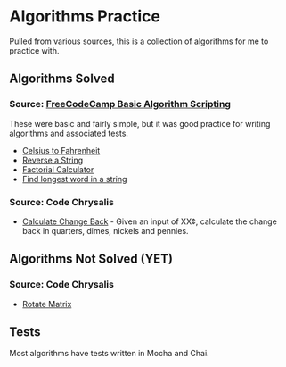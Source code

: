 # Algorithms Practice

Pulled from various sources, this is a collection of algorithms for me to practice with.

## Algorithms Solved

### Source: [FreeCodeCamp Basic Algorithm Scripting](https://www.freecodecamp.org/learn/javascript-algorithms-and-data-structures/basic-algorithm-scripting/)

These were basic and fairly simple, but it was good practice for writing algorithms and associated tests.

- [Celsius to Fahrenheit](fcc-basic-algorithms/01/01-convert-celsius-to-fahrenheit.js)
- [Reverse a String](fcc-basic-algorithms/02/02-reverse-a-string.js)
- [Factorial Calculator](fcc-basic-algorithms/03/factorialize-a-number.js)
- [Find longest word in a string](fcc-basic-algorithms/04-find-longest-word/index.js)

### Source: Code Chrysalis

- [Calculate Change Back](code-chrysalis-algorithms/loose-change/loose-change.js) - Given an input of XX¢, calculate the change back in quarters, dimes, nickels and pennies.

## Algorithms Not Solved (YET)

### Source: Code Chrysalis

- [Rotate Matrix](code-chrysalis-algorithms/rotate-matrix/rotate-matrix.js)

## Tests

Most algorithms have tests written in Mocha and Chai.
